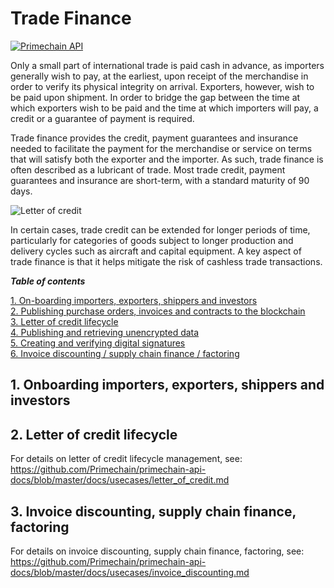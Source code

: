# Trade Finance

[![Primechain API](https://img.shields.io/badge/Built%20by-Primechain-blue.svg)](http://www.primechaintech.com/)

Only a small part of international trade is paid cash in advance, as importers generally wish to pay, at the earliest, upon receipt of the merchandise in order to verify its physical integrity on arrival. Exporters, however, wish to be paid upon shipment. In order to bridge the gap between the time at which exporters wish to be paid and the time at which importers will pay, a credit or a guarantee of payment is required. 

Trade finance provides the credit, payment guarantees and insurance needed to facilitate the payment for the merchandise or service on terms that will satisfy both the exporter and the importer. As such, trade finance is often described as a lubricant of trade. Most trade credit, payment guarantees and insurance are short-term, with a standard maturity of 90 days.

![Letter of credit](http://www.primechaintech.com/img/api_documentation/trade-finance.jpg)

In certain cases, trade credit can be extended for longer periods of time, particularly for categories of goods subject to longer production and delivery cycles such as aircraft and capital equipment. A key aspect of trade finance is that it helps mitigate the risk of cashless trade transactions.

***Table of contents***

[1. On-boarding importers, exporters, shippers and investors](#1-onboarding-importers-exporters-shippers-and-investors)   
[2. Publishing purchase orders, invoices and contracts to the blockchain](#2-publishing-purchase-orders-invoices-and-contracts-to-the-blockchain)   
[3. Letter of credit lifecycle](#3-letter-of-credit-lifecycle)   
[4. Publishing and retrieving unencrypted data](#4-publishing-and-retrieving-unencrypted-data)   
[5. Creating and verifying digital signatures](#5-creating-and-verifying-digital-signatures)   
[6. Invoice discounting / supply chain finance / factoring](#6-invoice-discounting-supply-chain-finance-factoring)

## 1. Onboarding importers, exporters, shippers and investors

## 2. Letter of credit lifecycle
For details on letter of credit lifecycle management, see:   
https://github.com/Primechain/primechain-api-docs/blob/master/docs/usecases/letter_of_credit.md

## 3. Invoice discounting, supply chain finance, factoring
For details on invoice discounting, supply chain finance, factoring, see:   
https://github.com/Primechain/primechain-api-docs/blob/master/docs/usecases/invoice_discounting.md



